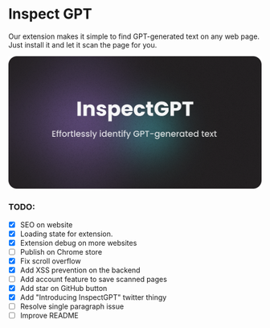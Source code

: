 # Inspect GPT

Our extension makes it simple to find GPT-generated text on any web page. Just install it and let it scan the page for you.

![og-iamge inspectgpt](https://github.com/adomaitisc/inspect-gpt/blob/main/inspect-gpt-next/public/readme-image.png?raw=true "InspectGPT Home Page")

### TODO:

- [x] SEO on website
- [x] Loading state for extension.
- [x] Extension debug on more websites
- [ ] Publish on Chrome store
- [x] Fix scroll overflow
- [x] Add XSS prevention on the backend
- [ ] Add account feature to save scanned pages
- [x] Add star on GitHub button
- [x] Add "Introducing InspectGPT" twitter thingy
- [ ] Resolve single paragraph issue
- [ ] Improve README
